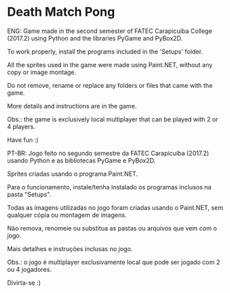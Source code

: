 # Death Match Pong

ENG:
Game made in the second semester of FATEC Carapicuíba College (2017.2) using Python and the libraries PyGame and PyBox2D.

To work properly, install the programs included in the 'Setups' folder.

All the sprites used in the game were made using Paint.NET, without any copy or image montage.

Do not remove, rename or replace any folders or files that came with the game.

More details and instructions are in the game.

Obs.: the game is exclusively local multiplayer that can be played with 2 or 4 players.

Have fun :)


PT-BR:
Jogo feito no segundo semestre da FATEC Carapicuíba (2017.2) usando Python e as bibliotecas PyGame e PyBox2D.

Sprites criadas usando o programa Paint.NET.

Para o funcionamento, instale/tenha instalado os programas inclusos na pasta "Setups".

Todas as imagens utilizadas no jogo foram criadas usando o Paint.NET, sem qualquer cópia ou montagem de imagens.

Não remova, renomeie ou substitua as pastas ou arquivos que vem com o jogo.

Mais detalhes e instruções inclusas no jogo.

Obs.: o jogo é multiplayer exclusivamente local que pode ser jogado com 2 ou 4 jogadores.

Divirta-se :)
